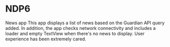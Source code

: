 # NDP6
News app
This app displays a list of news based on the Guardian API query added. In addition, the app checks network connectivity 
and includes a loader and empty TextView when there's no news to display. User experience has been extremely cared.
